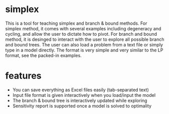 simplex
=======

This is a tool for teaching simplex and branch & bound methods. For simplex method, it comes with several examples including degeneracy and cycling, and allow the user to dictate how to pivot. For branch and bound method, it is desinged to interact with the user to explore all possible branch and bound trees. The user can also load a problem from a text file or simply type in a model directly. The format is very simple and very similar to the LP format, see the packed-in examples.


features
========

- You can save everything as Excel files easily (tab-separated text)
- Input file format is given interactively when you load/input the model
- The branch & bound tree is interactively updated while exploring
- Sensitivity report is supported once a model is solved to optimality
